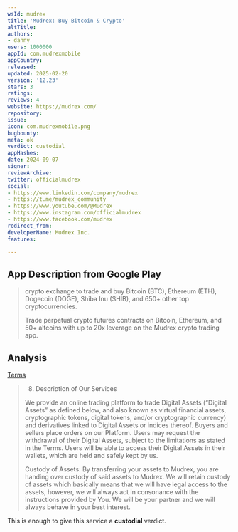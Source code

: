 ```yaml
---
wsId: mudrex
title: 'Mudrex: Buy Bitcoin & Crypto'
altTitle: 
authors:
- danny
users: 1000000
appId: com.mudrexmobile
appCountry: 
released: 
updated: 2025-02-20
version: '12.23'
stars: 3
ratings: 
reviews: 4
website: https://mudrex.com/
repository: 
issue: 
icon: com.mudrexmobile.png
bugbounty: 
meta: ok
verdict: custodial
appHashes: 
date: 2024-09-07
signer: 
reviewArchive: 
twitter: officialmudrex
social:
- https://www.linkedin.com/company/mudrex
- https://t.me/mudrex_community
- https://www.youtube.com/@Mudrex
- https://www.instagram.com/officialmudrex
- https://www.facebook.com/mudrex
redirect_from: 
developerName: Mudrex Inc.
features: 

---
```


## App Description from Google Play

> crypto exchange to trade and buy Bitcoin (BTC), Ethereum (ETH), Dogecoin (DOGE), Shiba Inu (SHIB), and 650+ other top cryptocurrencies.
>
> Trade perpetual crypto futures contracts on Bitcoin, Ethereum, and 50+ altcoins with up to 20x leverage on the Mudrex crypto trading app.

## Analysis 

[Terms](https://mudrex.com/terms)

> 8. Description of Our Services
>
> We provide an online trading platform to trade Digital Assets (“Digital Assets” as defined below, and also known as virtual financial assets, cryptographic tokens, digital tokens, and/or cryptographic currency) and derivatives linked to Digital Assets or indices thereof. Buyers and sellers place orders on our Platform. Users may request the withdrawal of their Digital Assets, subject to the limitations as stated in the Terms. Users will be able to access their Digital Assets in their wallets, which are held and safely kept by us.
>
> Custody of Assets: By transferring your assets to Mudrex, you are handing over custody of said assets to Mudrex.  We will retain custody of assets which basically means that we will have legal access to the assets, however, we will always act in consonance with the instructions provided by You. We will be your partner and we will always behave in your best interest.

This is enough to give this service a **custodial** verdict.
